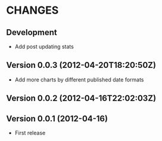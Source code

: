 CHANGES
=======

Development
-----------

 * Add post updating stats

Version 0.0.3 (2012-04-20T18:20:50Z)
------------------------------------

 * Add more charts by different published date formats

Version 0.0.2 (2012-04-16T22:02:03Z)
------------------------------------

Version 0.0.1 (2012-04-16)
--------------------------

 * First release
